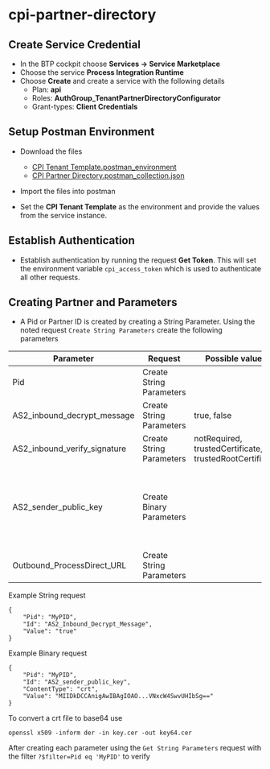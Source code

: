 # cpi-partner-directory

## Create Service Credential

- In the BTP cockpit choose **Services -> Service Marketplace**
- Choose the service **Process Integration Runtime**
- Choose **Create** and create a service with the following details
  - Plan: **api**
  - Roles: **AuthGroup_TenantPartnerDirectoryConfigurator**
  - Grant-types: **Client Credentials**

## Setup Postman Environment

- Download the files

  - [CPI Tenant Template.postman_environment](<./CPI Tenant Template.postman_environment.json>)
  - [CPI Partner Directory.postman_collection.json](<./CPI Partner Directory.postman_collection.json>)

- Import the files into postman
- Set the **CPI Tenant Template** as the environment and provide the values from the service instance.

## Establish Authentication

- Establish authentication by running the request **Get Token**. This will set the environment variable `cpi_access_token` which is used to authenticate all other requests.

## Creating Partner and Parameters

- A Pid or Partner ID is created by creating a String Parameter. Using the noted request `Create String Parameters` create the following parameters

| Parameter                    | Request                  | Possible values                                         | Description                                                                                                                                                                                                                                                                         |
| ---------------------------- | ------------------------ | ------------------------------------------------------- | ----------------------------------------------------------------------------------------------------------------------------------------------------------------------------------------------------------------------------------------------------------------------------------- |
| Pid                          | Create String Parameters |                                                         | The AS2 Partner ID of the customer                                                                                                                                                                                                                                                  |
| AS2_inbound_decrypt_message  | Create String Parameters | true, false                                             | does the incoming message require signature verification does the incoming message required decryption                                                                                                                                                                              |
| AS2_inbound_verify_signature | Create String Parameters | notRequired, trustedCertificate, trustedRootCertificate |
| AS2_sender_public_key        | Create Binary Parameters |                                                         | If parameter AS2_inbound_verify_signature is set to trustedCertificate or trustedRootCertificate in the Partner Directory, make sure that the Mendelson Public Key or the Root Certificate of it are uploaded as base64-encoded parameter SenderPublicKey in the Partner Directory. |
| Outbound_ProcessDirect_URL   | Create String Parameters |                                                         | this is the process direct url of the flow that will process the message                                                                                                                                                                                                            |

Example String request

```
{
    "Pid": "MyPID",
    "Id": "AS2_Inbound_Decrypt_Message",
    "Value": "true"
}
```

Example Binary request

```
{
    "Pid": "MyPID",
    "Id": "AS2_sender_public_key",
    "ContentType": "crt",
    "Value": "MIIDkDCCAnigAwIBAgIOAO...VNxcW4SwvUHIbSg=="
}
```

To convert a crt file to base64 use

```
openssl x509 -inform der -in key.cer -out key64.cer
```

After creating each parameter using the `Get String Parameters` request with the filter `?$filter=Pid eq 'MyPID'` to verify
